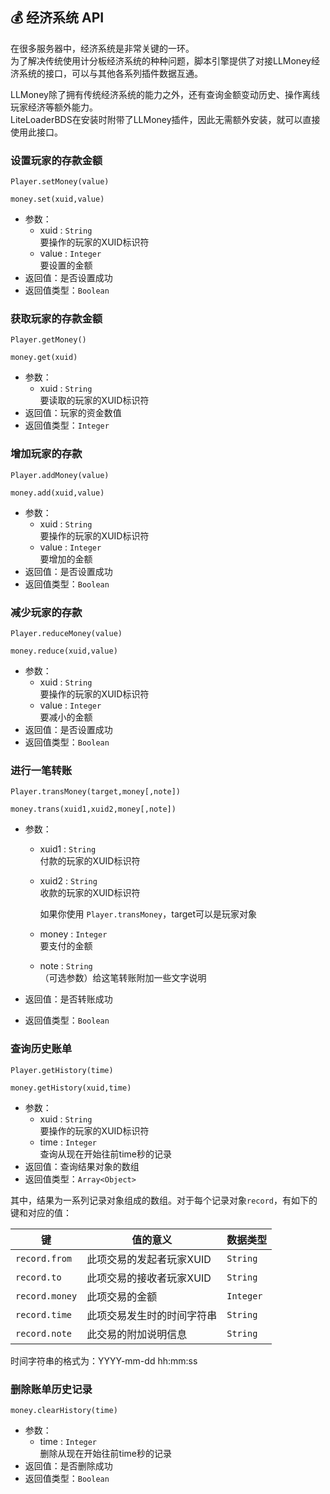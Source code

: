 ## 💰 经济系统 API

在很多服务器中，经济系统是非常关键的一环。  
为了解决传统使用计分板经济系统的种种问题，脚本引擎提供了对接LLMoney经济系统的接口，可以与其他各系列插件数据互通。 

LLMoney除了拥有传统经济系统的能力之外，还有查询金额变动历史、操作离线玩家经济等额外能力。  
LiteLoaderBDS在安装时附带了LLMoney插件，因此无需额外安装，就可以直接使用此接口。 

### 设置玩家的存款金额

`Player.setMoney(value)`

`money.set(xuid,value)`

- 参数：
  - xuid : `String`  
    要操作的玩家的XUID标识符
  - value : `Integer`  
    要设置的金额
- 返回值：是否设置成功
- 返回值类型：`Boolean`

### 获取玩家的存款金额

`Player.getMoney()`

`money.get(xuid)`

- 参数：
  - xuid : `String`  
    要读取的玩家的XUID标识符
- 返回值：玩家的资金数值
- 返回值类型：`Integer`

### 增加玩家的存款

`Player.addMoney(value)`

`money.add(xuid,value)`

- 参数：
  - xuid : `String`  
    要操作的玩家的XUID标识符
  - value : `Integer`  
    要增加的金额
- 返回值：是否设置成功
- 返回值类型：`Boolean`

### 减少玩家的存款

`Player.reduceMoney(value)`

`money.reduce(xuid,value)`

- 参数：
  - xuid : `String`  
    要操作的玩家的XUID标识符
  - value : `Integer`  
    要减小的金额
- 返回值：是否设置成功
- 返回值类型：`Boolean`

### 进行一笔转账

`Player.transMoney(target,money[,note])`

`money.trans(xuid1,xuid2,money[,note])`

- 参数：
  - xuid1 : `String`  
    付款的玩家的XUID标识符

  - xuid2 : `String`  
    收款的玩家的XUID标识符
  
    如果你使用 `Player.transMoney`，target可以是玩家对象

  - money : `Integer`  
    要支付的金额  

  - note : `String`  
    （可选参数）给这笔转账附加一些文字说明

- 返回值：是否转账成功

- 返回值类型：`Boolean`

### 查询历史账单

`Player.getHistory(time)`

`money.getHistory(xuid,time)`

- 参数：
  - xuid : `String`  
    要操作的玩家的XUID标识符
  - time : `Integer`  
    查询从现在开始往前time秒的记录
- 返回值：查询结果对象的数组
- 返回值类型：`Array<Object>`

其中，结果为一系列记录对象组成的数组。对于每个记录对象`record`，有如下的键和对应的值：

| 键             | 值的意义                   | 数据类型  |
| -------------- | -------------------------- | --------- |
| `record.from`  | 此项交易的发起者玩家XUID   | `String`  |
| `record.to`    | 此项交易的接收者玩家XUID   | `String`  |
| `record.money` | 此项交易的金额             | `Integer` |
| `record.time`  | 此项交易发生时的时间字符串 | `String`  |
| `record.note`  | 此交易的附加说明信息       | `String`  |

时间字符串的格式为：YYYY-mm-dd hh:mm:ss

### 删除账单历史记录

`money.clearHistory(time)`

- 参数：
  - time : `Integer`  
    删除从现在开始往前time秒的记录
- 返回值：是否删除成功
- 返回值类型：`Boolean`

